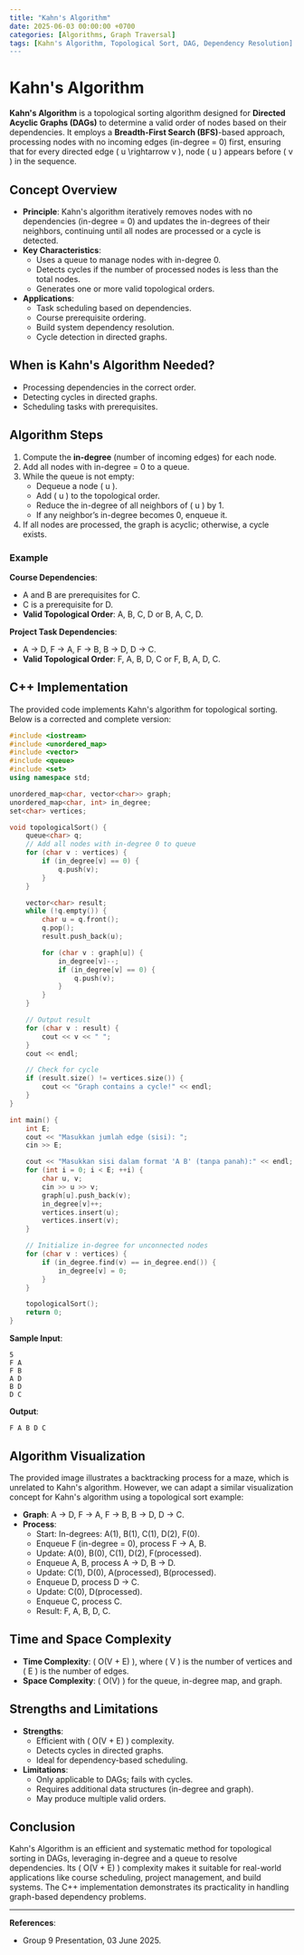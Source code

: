 ```yaml
---
title: "Kahn's Algorithm"
date: 2025-06-03 00:00:00 +0700
categories: [Algorithms, Graph Traversal]
tags: [Kahn's Algorithm, Topological Sort, DAG, Dependency Resolution]
---
```


# Kahn's Algorithm

**Kahn's Algorithm** is a topological sorting algorithm designed for **Directed Acyclic Graphs (DAGs)** to determine a valid order of nodes based on their dependencies. It employs a **Breadth-First Search (BFS)**-based approach, processing nodes with no incoming edges (in-degree = 0) first, ensuring that for every directed edge \( u \rightarrow v \), node \( u \) appears before \( v \) in the sequence.

## Concept Overview
- **Principle**: Kahn's algorithm iteratively removes nodes with no dependencies (in-degree = 0) and updates the in-degrees of their neighbors, continuing until all nodes are processed or a cycle is detected.
- **Key Characteristics**:
  - Uses a queue to manage nodes with in-degree 0.
  - Detects cycles if the number of processed nodes is less than the total nodes.
  - Generates one or more valid topological orders.
- **Applications**:
  - Task scheduling based on dependencies.
  - Course prerequisite ordering.
  - Build system dependency resolution.
  - Cycle detection in directed graphs.

## When is Kahn's Algorithm Needed?
- Processing dependencies in the correct order.
- Detecting cycles in directed graphs.
- Scheduling tasks with prerequisites.

## Algorithm Steps
1. Compute the **in-degree** (number of incoming edges) for each node.
2. Add all nodes with in-degree = 0 to a queue.
3. While the queue is not empty:
   - Dequeue a node \( u \).
   - Add \( u \) to the topological order.
   - Reduce the in-degree of all neighbors of \( u \) by 1.
   - If any neighbor’s in-degree becomes 0, enqueue it.
4. If all nodes are processed, the graph is acyclic; otherwise, a cycle exists.

### Example
**Course Dependencies**:
- A and B are prerequisites for C.
- C is a prerequisite for D.
- **Valid Topological Order**: A, B, C, D or B, A, C, D.

**Project Task Dependencies**:
- A → D, F → A, F → B, B → D, D → C.
- **Valid Topological Order**: F, A, B, D, C or F, B, A, D, C.

## C++ Implementation
The provided code implements Kahn's algorithm for topological sorting. Below is a corrected and complete version:

```cpp
#include <iostream>
#include <unordered_map>
#include <vector>
#include <queue>
#include <set>
using namespace std;

unordered_map<char, vector<char>> graph;
unordered_map<char, int> in_degree;
set<char> vertices;

void topologicalSort() {
    queue<char> q;
    // Add all nodes with in-degree 0 to queue
    for (char v : vertices) {
        if (in_degree[v] == 0) {
            q.push(v);
        }
    }

    vector<char> result;
    while (!q.empty()) {
        char u = q.front();
        q.pop();
        result.push_back(u);

        for (char v : graph[u]) {
            in_degree[v]--;
            if (in_degree[v] == 0) {
                q.push(v);
            }
        }
    }

    // Output result
    for (char v : result) {
        cout << v << " ";
    }
    cout << endl;

    // Check for cycle
    if (result.size() != vertices.size()) {
        cout << "Graph contains a cycle!" << endl;
    }
}

int main() {
    int E;
    cout << "Masukkan jumlah edge (sisi): ";
    cin >> E;

    cout << "Masukkan sisi dalam format 'A B' (tanpa panah):" << endl;
    for (int i = 0; i < E; ++i) {
        char u, v;
        cin >> u >> v;
        graph[u].push_back(v);
        in_degree[v]++;
        vertices.insert(u);
        vertices.insert(v);
    }

    // Initialize in-degree for unconnected nodes
    for (char v : vertices) {
        if (in_degree.find(v) == in_degree.end()) {
            in_degree[v] = 0;
        }
    }

    topologicalSort();
    return 0;
}
```

**Sample Input**:
```
5
F A
F B
A D
B D
D C
```

**Output**:
```
F A B D C
```

## Algorithm Visualization
The provided image illustrates a backtracking process for a maze, which is unrelated to Kahn's algorithm. However, we can adapt a similar visualization concept for Kahn's algorithm using a topological sort example:

- **Graph**: A → D, F → A, F → B, B → D, D → C.
- **Process**:
  - Start: In-degrees: A(1), B(1), C(1), D(2), F(0).
  - Enqueue F (in-degree = 0), process F → A, B.
  - Update: A(0), B(0), C(1), D(2), F(processed).
  - Enqueue A, B, process A → D, B → D.
  - Update: C(1), D(0), A(processed), B(processed).
  - Enqueue D, process D → C.
  - Update: C(0), D(processed).
  - Enqueue C, process C.
  - Result: F, A, B, D, C.

## Time and Space Complexity
- **Time Complexity**: \( O(V + E) \), where \( V \) is the number of vertices and \( E \) is the number of edges.
- **Space Complexity**: \( O(V) \) for the queue, in-degree map, and graph.

## Strengths and Limitations
- **Strengths**:
  - Efficient with \( O(V + E) \) complexity.
  - Detects cycles in directed graphs.
  - Ideal for dependency-based scheduling.
- **Limitations**:
  - Only applicable to DAGs; fails with cycles.
  - Requires additional data structures (in-degree and graph).
  - May produce multiple valid orders.

## Conclusion
Kahn's Algorithm is an efficient and systematic method for topological sorting in DAGs, leveraging in-degree and a queue to resolve dependencies. Its \( O(V + E) \) complexity makes it suitable for real-world applications like course scheduling, project management, and build systems. The C++ implementation demonstrates its practicality in handling graph-based dependency problems.

---
**References**:  
- Group 9 Presentation, 03 June 2025.